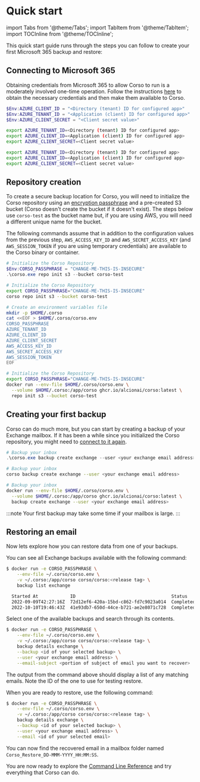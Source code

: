# Quick start

import Tabs from '@theme/Tabs';
import TabItem from '@theme/TabItem';
import TOCInline from '@theme/TOCInline';

This quick start guide runs through the steps you can follow to create your first Microsoft 365 backup and restore:

<TOCInline toc={toc} maxHeadingLevel={2}/>

## Connecting to Microsoft 365

Obtaining credentials from Microsoft 365 to allow Corso to run is a moderately involved one-time operation.
Follow the instructions [here](setup/m365_access) to obtain the necessary credentials and then make them available to
Corso.

<Tabs groupId="os">
<TabItem value="win" label="Powershell">

  ```powershell
  $Env:AZURE_CLIENT_ID = "<Directory (tenant) ID for configured app>"
  $Env:AZURE_TENANT_ID = "<Application (client) ID for configured app>"
  $Env:AZURE_CLIENT_SECRET = "<Client secret value>"
  ```

</TabItem>
<TabItem value="unix" label="Linux/macOS">

   ```bash
   export AZURE_TENANT_ID=<Directory (tenant) ID for configured app>
   export AZURE_CLIENT_ID=<Application (client) ID for configured app>
   export AZURE_CLIENT_SECRET=<Client secret value>
   ```

</TabItem>
<TabItem value="docker" label="Docker">

   ```bash
   export AZURE_TENANT_ID=<Directory (tenant) ID for configured app>
   export AZURE_CLIENT_ID=<Application (client) ID for configured app>
   export AZURE_CLIENT_SECRET=<Client secret value>
   ```

</TabItem>
</Tabs>

## Repository creation

To create a secure backup location for Corso, you will need to initialize the Corso repository using an
[encryption passphrase](/setup/configuration#environment-variables) and a pre-created S3 bucket (Corso doesn't create
the bucket if it doesn't exist). The steps below use `corso-test` as the bucket name but, if you are using AWS, you
will need a different unique name for the bucket.

The following commands assume that in addition to the configuration values from the previous step, `AWS_ACCESS_KEY_ID`
and `AWS_SECRET_ACCESS_KEY` (and `AWS_SESSION_TOKEN` if you are using temporary credentials) are available to the
Corso binary or container.

<Tabs groupId="os">
<TabItem value="win" label="Powershell">

  ```powershell
  # Initialize the Corso Repository
  $Env:CORSO_PASSPHRASE = "CHANGE-ME-THIS-IS-INSECURE"
  .\corso.exe repo init s3 --bucket corso-test
  ```

</TabItem>
<TabItem value="unix" label="Linux/macOS">

  ```bash
  # Initialize the Corso Repository
  export CORSO_PASSPHRASE="CHANGE-ME-THIS-IS-INSECURE"
  corso repo init s3 --bucket corso-test
  ```

</TabItem>
<TabItem value="docker" label="Docker">

  ```bash
  # Create an environment variables file
  mkdir -p $HOME/.corso
  cat <<EOF > $HOME/.corso/corso.env
  CORSO_PASSPHRASE
  AZURE_TENANT_ID
  AZURE_CLIENT_ID
  AZURE_CLIENT_SECRET
  AWS_ACCESS_KEY_ID
  AWS_SECRET_ACCESS_KEY
  AWS_SESSION_TOKEN
  EOF

  # Initialize the Corso Repository
  export CORSO_PASSPHRASE="CHANGE-ME-THIS-IS-INSECURE"
  docker run --env-file $HOME/.corso/corso.env \
    --volume $HOME/.corso:/app/corso ghcr.io/alcionai/corso:latest \
    repo init s3 --bucket corso-test
  ```

</TabItem>
</Tabs>

## Creating your first backup

Corso can do much more, but you can start by creating a backup of your Exchange mailbox. If it has been a while since
you initialized the Corso repository, you might need to [connect to it again](/setup/repos#connect-to-a-repository).

<Tabs groupId="os">
<TabItem value="win" label="Powershell">

  ```powershell
  # Backup your inbox
  .\corso.exe backup create exchange --user <your exchange email address>
  ```

</TabItem>
<TabItem value="unix" label="Linux/macOS">

  ```bash
  # Backup your inbox
  corso backup create exchange --user <your exchange email address>
  ```

</TabItem>
<TabItem value="docker" label="Docker">

  ```bash
  # Backup your inbox
  docker run --env-file $HOME/.corso/corso.env \
    --volume $HOME/.corso:/app/corso ghcr.io/alcionai/corso:latest \
    backup create exchange --user <your exchange email address>
  ```

</TabItem>
</Tabs>

:::note
Your first backup may take some time if your mailbox is large.
:::

## Restoring an email

Now lets explore how you can restore data from one of your backups.

You can see all Exchange backups available with the following command:

```bash
$ docker run -e CORSO_PASSPHRASE \
    --env-file ~/.corso/corso.env \
    -v ~/.corso:/app/corso corso/corso:<release tag> \
    backup list exchange 

  Started At            ID                                    Status                Selectors
  2022-09-09T42:27:16Z  72d12ef6-420a-15bd-c862-fd7c9023a014  Completed (0 errors)  alice@example.com
  2022-10-10T19:46:43Z  41e93db7-650d-44ce-b721-ae2e8071c728  Completed (0 errors)  alice@example.com
```

Select one of the available backups and search through its contents.

```bash
$ docker run -e CORSO_PASSPHRASE \
    --env-file ~/.corso/corso.env \
    -v ~/.corso:/app/corso corso/corso:<release tag> \
    backup details exchange \
    --backup <id of your selected backup> \
    --user <your exchange email address> \
    --email-subject <portion of subject of email you want to recover>
```

The output from the command above should display a list of any matching emails. Note the ID
of the one to use for testing restore.

When you are ready to restore, use the following command:

```bash
$ docker run -e CORSO_PASSPHRASE \
    --env-file ~/.corso/corso.env \
    -v ~/.corso:/app/corso corso/corso:<release tag> \
    backup details exchange \
    --backup <id of your selected backup> \
    --user <your exchange email address> \
    --email <id of your selected email>
```

You can now find the recovered email in a mailbox folder named `Corso_Restore_DD-MMM-YYYY_HH:MM:SS`.

You are now ready to explore the [Command Line Reference](cli/corso) and try everything that Corso can do.
